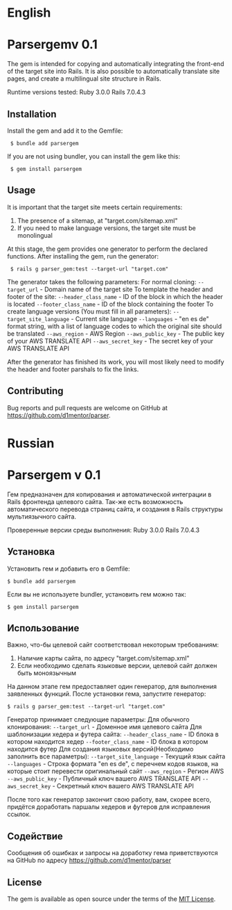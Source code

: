 # English

# Parsergemv 0.1

The gem is intended for copying and automatically integrating the front-end of the target site into Rails. It is also possible to automatically translate site pages, and create a multilingual site structure in Rails.

Runtime versions tested:
Ruby 3.0.0
Rails 7.0.4.3

## Installation

Install the gem and add it to the Gemfile:

     $ bundle add parsergem

If you are not using bundler, you can install the gem like this:

     $ gem install parsergem

## Usage

It is important that the target site meets certain requirements:
1) The presence of a sitemap, at "target.com/sitemap.xml"
2) If you need to make language versions, the target site must be monolingual

At this stage, the gem provides one generator to perform the declared functions.
After installing the gem, run the generator:

     $ rails g parser_gem:test --target-url "target.com"

The generator takes the following parameters:
     For normal cloning:
         `--target_url` - Domain name of the target site
     To template the header and footer of the site:
         `--header_class_name` - ID of the block in which the header is located
         `--footer_class_name` - ID of the block containing the footer
     To create language versions (You must fill in all parameters):
         `--target_site_language` - Current site language
         `--languages` - "en es de" format string, with a list of language codes to which the original site should be translated
         `--aws_region` - AWS Region
         `--aws_public_key` - The public key of your AWS TRANSLATE API
         `--aws_secret_key` - The secret key of your AWS TRANSLATE API

After the generator has finished its work, you will most likely need to modify the header and footer parshals to fix the links.

## Contributing

Bug reports and pull requests are welcome on GitHub at https://github.com/d1mentor/parser.

# Russian

# Parsergem v 0.1

Гем предназначен для копирования и автоматической интеграции в Rails фронтенда целевого сайта. Так-же есть возможность автоматического перевода страниц сайта, и создания в Rails структуры мультиязычного сайта.

Проверенные версии среды выполнения:
Ruby 3.0.0
Rails 7.0.4.3

## Установка

Установить гем и добавить его в Gemfile:

    $ bundle add parsergem

Если вы не используете bundler, установить гем можно так:

    $ gem install parsergem 

## Использование

Важно, что-бы целевой сайт соответствовал некоторым требованиям:
1) Наличие карты сайта, по адресу "target.com/sitemap.xml"
2) Если необходимо сделать языковые версии, целевой сайт должен быть моноязычным

На данном этапе гем предоставляет один генератор, для выполнения заявленных функций.
После установки гема, запустите генератор:

    $ rails g parser_gem:test --target-url "target.com"

Генератор принимает следующие параметры:
    Для обычного клонирования:
        `--target_url` - Доменное имя целевого сайта
    Для шаблонизации хедера и футера сайта:
        `--header_class_name` - ID блока в котором находится хедер
        `--footer_class_name` - ID блока в котором находится футер
    Для создания языковых версий(Необходимо заполнить все параметры):
        `--target_site_language` - Текущий язык сайта
        `--languages` - Строка формата "en es de", с перечнем кодов языков, на которые стоит перевести оригинальный сайт
        `--aws_region` - Регион AWS
        `--aws_public_key` - Публичный ключ вашего AWS TRANSLATE API 
        `--aws_secret_key` - Секретный ключ вашего AWS TRANSLATE API

После того как генератор закончит свою работу, вам, скорее всего, придётся доработать паршалы хедеров и футеров для исправления ссылок. 

## Содействие

Сообщения об ошибках и запросы на доработку гема приветствуются на GitHub по адресу https://github.com/d1mentor/parser

## License

The gem is available as open source under the terms of the [MIT License](https://opensource.org/licenses/MIT).


